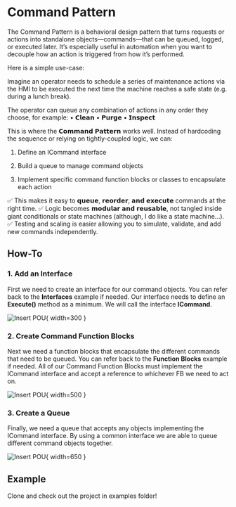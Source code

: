 # Command Pattern

The Command Pattern is a behavioral design pattern that turns requests or actions into standalone objects—commands—that can be queued, logged, or executed later. It’s especially useful in automation when you want to decouple how an action is triggered from how it’s performed.

Here is a simple use-case:

Imagine an operator needs to schedule a series of maintenance actions via the HMI to be executed the next time the machine reaches a safe state (e.g. during a lunch break).

The operator can queue any combination of actions in any order they choose, for example:
• 𝗖𝗹𝗲𝗮𝗻
• 𝗣𝘂𝗿𝗴𝗲
• 𝗜𝗻𝘀𝗽𝗲𝗰𝘁

This is where the 𝗖𝗼𝗺𝗺𝗮𝗻𝗱 𝗣𝗮𝘁𝘁𝗲𝗿𝗻 works well.
Instead of hardcoding the sequence or relying on tightly-coupled logic, we can:

1. Define an ICommand interface

2. Build a queue to manage command objects

3. Implement specific command function blocks or classes to encapsulate each action

✅ This makes it easy to 𝗾𝘂𝗲𝘂𝗲, 𝗿𝗲𝗼𝗿𝗱𝗲𝗿, 𝗮𝗻𝗱 𝗲𝘅𝗲𝗰𝘂𝘁𝗲 commands at the right time.
✅ Logic becomes 𝗺𝗼𝗱𝘂𝗹𝗮𝗿 𝗮𝗻𝗱 𝗿𝗲𝘂𝘀𝗮𝗯𝗹𝗲, not tangled inside giant conditionals or state machines (although, I do like a state machine...).
✅ Testing and scaling is easier allowing you to simulate, validate, and add new commands independently.


## How-To

### 1. Add an Interface

First we need to create an interface for our command objects. You can refer back to the **Interfaces** example
if needed. Our interface needs to define an **Execute()** method as a minimum. We will call the interface **ICommand**.

![Insert POU](/ooip-tutorial-library/private/images/Command/tree.png){ width=300 }

### 2. Create Command Function Blocks

Next we need a function blocks that encapsulate the different commands that need to be queued. You can refer back to the **Function Blocks** example if needed.
All of our Command Function Blocks must implement the ICommand interface and accept a reference to whichever FB we need to act on. 

![Insert POU](/ooip-tutorial-library/private/images/command/Command-fb.png){ width=500 }

### 3. Create a Queue

Finally, we need a queue that accepts any objects implementing the ICommand interface. By using a common interface we are able to 
queue different command objects together.

![Insert POU](/ooip-tutorial-library/private/images/Command/queue.png){ width=650 }


## Example

Clone and check out the project in examples folder!